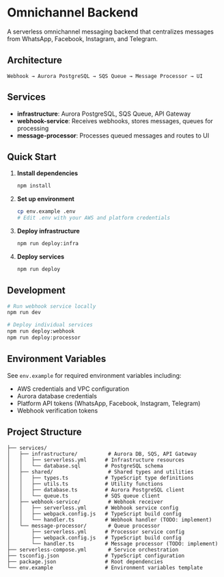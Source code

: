 # Omnichannel Backend

A serverless omnichannel messaging backend that centralizes messages from WhatsApp, Facebook, Instagram, and Telegram.

## Architecture

```
Webhook → Aurora PostgreSQL → SQS Queue → Message Processor → UI
```

## Services

- **infrastructure**: Aurora PostgreSQL, SQS Queue, API Gateway
- **webhook-service**: Receives webhooks, stores messages, queues for processing  
- **message-processor**: Processes queued messages and routes to UI

## Quick Start

1. **Install dependencies**
   ```bash
   npm install
   ```

2. **Set up environment**
   ```bash
   cp env.example .env
   # Edit .env with your AWS and platform credentials
   ```

3. **Deploy infrastructure**
   ```bash
   npm run deploy:infra
   ```

4. **Deploy services**
   ```bash
   npm run deploy
   ```

## Development

```bash
# Run webhook service locally
npm run dev

# Deploy individual services
npm run deploy:webhook
npm run deploy:processor
```

## Environment Variables

See `env.example` for required environment variables including:
- AWS credentials and VPC configuration
- Aurora database credentials
- Platform API tokens (WhatsApp, Facebook, Instagram, Telegram)
- Webhook verification tokens

## Project Structure

```
├── services/
│   ├── infrastructure/          # Aurora DB, SQS, API Gateway
│   │   ├── serverless.yml      # Infrastructure resources
│   │   └── database.sql        # PostgreSQL schema
│   ├── shared/                  # Shared types and utilities
│   │   ├── types.ts            # TypeScript type definitions
│   │   ├── utils.ts            # Utility functions
│   │   ├── database.ts         # Aurora PostgreSQL client
│   │   └── queue.ts            # SQS queue client
│   ├── webhook-service/         # Webhook receiver
│   │   ├── serverless.yml      # Webhook service config
│   │   ├── webpack.config.js   # TypeScript build config
│   │   └── handler.ts          # Webhook handler (TODO: implement)
│   └── message-processor/       # Queue processor
│       ├── serverless.yml      # Processor service config
│       ├── webpack.config.js   # TypeScript build config
│       └── handler.ts          # Message processor (TODO: implement)
├── serverless-compose.yml       # Service orchestration
├── tsconfig.json               # TypeScript configuration
├── package.json                # Root dependencies
└── env.example                 # Environment variables template
```
